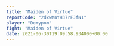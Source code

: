 ```yaml
---
title: "Maiden of Virtue"
reportCode: "2dxwMnYH37rFJfN1"
player: "Demypom"
fight: "Maiden of Virtue"
date: 2021-06-30T19:09:58.934000+00:00
---
```

